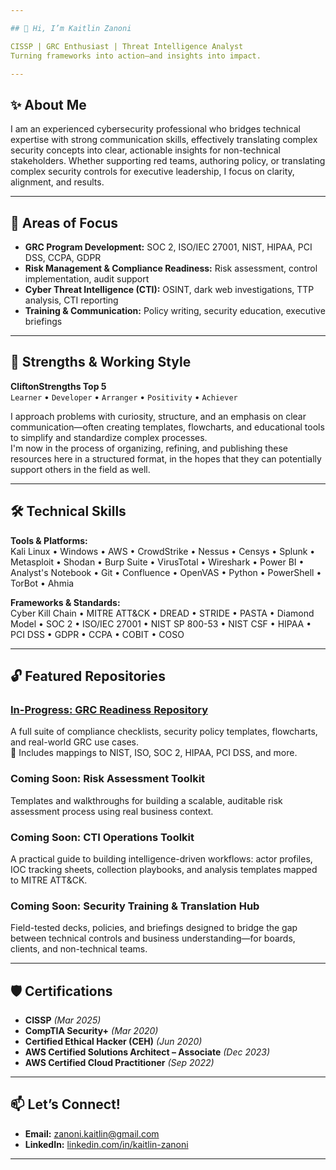 ```yaml
---

## 👋 Hi, I’m Kaitlin Zanoni

CISSP | GRC Enthusiast | Threat Intelligence Analyst  
Turning frameworks into action—and insights into impact.

---
```


## ✨ About Me

I am an experienced cybersecurity professional who bridges technical expertise with strong communication skills, effectively translating complex security concepts into clear, actionable insights for non-technical stakeholders.
Whether supporting red teams, authoring policy, or translating complex security controls for executive leadership, I focus on clarity, alignment, and results.

---

## 🔭 Areas of Focus

- **GRC Program Development:** SOC 2, ISO/IEC 27001, NIST, HIPAA, PCI DSS, CCPA, GDPR  
- **Risk Management & Compliance Readiness:** Risk assessment, control implementation, audit support  
- **Cyber Threat Intelligence (CTI):** OSINT, dark web investigations, TTP analysis, CTI reporting  
- **Training & Communication:** Policy writing, security education, executive briefings

---

## 💎 Strengths & Working Style

**CliftonStrengths Top 5**  
`Learner` • `Developer` • `Arranger` • `Positivity` • `Achiever`

I approach problems with curiosity, structure, and an emphasis on clear communication—often creating templates, flowcharts, and educational tools to simplify and standardize complex processes.  
I'm now in the process of organizing, refining, and publishing these resources here in a structured format, in the hopes that they can potentially support others in the field as well.

---

## 🛠️ Technical Skills

**Tools & Platforms:**  
Kali Linux • Windows • AWS • CrowdStrike • Nessus • Censys • Splunk • Metasploit • Shodan • Burp Suite • VirusTotal • Wireshark • Power BI • Analyst's Notebook • Git • Confluence • OpenVAS • Python • PowerShell • TorBot • Ahmia

**Frameworks & Standards:**  
Cyber Kill Chain • MITRE ATT&CK • DREAD • STRIDE • PASTA • Diamond Model • SOC 2 • ISO/IEC 27001 • NIST SP 800-53 • NIST CSF • HIPAA • PCI DSS • GDPR • CCPA • COBIT • COSO

---

## 🔓 Featured Repositories

### [In-Progress: GRC Readiness Repository](https://github.com/yourusername/grc-readiness-repo)  
A full suite of compliance checklists, security policy templates, flowcharts, and real-world GRC use cases.  
📎 Includes mappings to NIST, ISO, SOC 2, HIPAA, PCI DSS, and more.

### Coming Soon: Risk Assessment Toolkit  
Templates and walkthroughs for building a scalable, auditable risk assessment process using real business context.

### Coming Soon: CTI Operations Toolkit  
A practical guide to building intelligence-driven workflows: actor profiles, IOC tracking sheets, collection playbooks, and analysis templates mapped to MITRE ATT&CK.

### Coming Soon: Security Training & Translation Hub  
Field-tested decks, policies, and briefings designed to bridge the gap between technical controls and business understanding—for boards, clients, and non-technical teams.

---

## 🛡️ Certifications

- **CISSP** *(Mar 2025)*
- **CompTIA Security+** *(Mar 2020)*
- **Certified Ethical Hacker (CEH)** *(Jun 2020)*  
- **AWS Certified Solutions Architect – Associate** *(Dec 2023)*  
- **AWS Certified Cloud Practitioner** *(Sep 2022)*  

---

## 📫 Let’s Connect!

- **Email:** zanoni.kaitlin@gmail.com  
- **LinkedIn:** [linkedin.com/in/kaitlin-zanoni](https://www.linkedin.com/in/kaitlin-zanoni)

---
